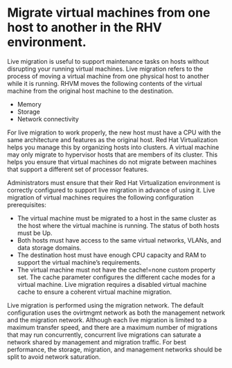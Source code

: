 # Migrate virtual machines from one host to another in the RHV environment.

Live migration is useful to support maintenance tasks on hosts without disrupting your running virtual machines.
Live migration refers to the process of moving a virtual machine from one physical host to another while it is running. 
RHVM moves the following contents of the virtual machine from the original host machine to the destination. 
  - Memory
  - Storage
  - Network connectivity 


For live migration to work properly, the new host must have a CPU with the same architecture and features as the original host. Red Hat Virtualization helps you manage this by organizing hosts into clusters. A virtual machine may only migrate to hypervisor hosts that are members of its cluster. This helps you ensure that virtual machines do not migrate between machines that support a different set of processor features.


Administrators must ensure that their Red Hat Virtualization environment is correctly configured to support live migration in advance of using it. Live migration of virtual machines requires the following configuration prerequisites:

  - The virtual machine must be migrated to a host in the same cluster as the host where the virtual machine is running. The status of both hosts must be Up.
  - Both hosts must have access to the same virtual networks, VLANs, and data storage domains.
  - The destination host must have enough CPU capacity and RAM to support the virtual machine’s requirements.
  - The virtual machine must not have the cache!=none custom property set. The cache parameter configures the different cache modes for a virtual machine. Live migration requires a disabled virtual machine cache to ensure a coherent virtual machine migration.

Live migration is performed using the migration network. The default configuration uses the ovirtmgmt network as both the management network and the migration network. Although each live migration is limited to a maximum transfer speed, and there are a maximum number of migrations that may run concurrently, concurrent live migrations can saturate a network shared by management and migration traffic. For best performance, the storage, migration, and management networks should be split to avoid network saturation.
